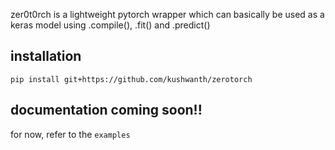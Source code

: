 zer0t0rch is a lightweight pytorch wrapper which can basically be used as a keras model using .compile(), .fit() and .predict()  

## installation
    
    pip install git+https://github.com/kushwanth/zerotorch

## documentation coming soon!!  
for now, refer to the `examples`
